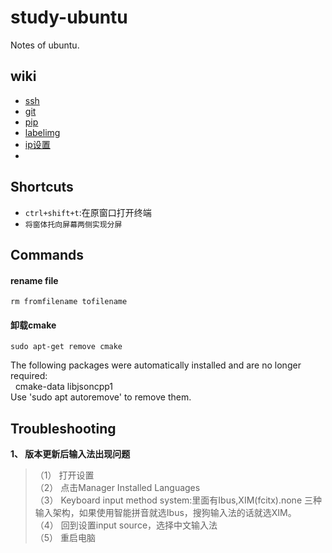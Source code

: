 # study-ubuntu
Notes of ubuntu.
## wiki
* [ssh](https://github.com/nonelittlesong/study-ubuntu/wiki/SSH)
* [git]()
* [pip]()
* [labelimg]()
* [ip设置]()
* 
## Shortcuts
* `ctrl+shift+t`:在原窗口打开终端
* `将窗体托向屏幕两侧实现分屏`

## Commands
#### rename file
```
rm fromfilename tofilename
```
#### 卸载cmake
```
sudo apt-get remove cmake
```
The following packages were automatically installed and are no longer required:  
&nbsp;&nbsp;cmake-data libjsoncpp1  
Use 'sudo apt autoremove' to remove them.  
## Troubleshooting
**1、 版本更新后输入法出现问题**  
>（1） 打开设置  
>（2） 点击Manager Installed Languages  
>（3） Keyboard input method system:里面有Ibus,XIM(fcitx).none 三种输入架构，如果使用智能拼音就选Ibus，搜狗输入法的话就选XIM。  
>（4） 回到设置input source，选择中文输入法  
>（5） 重启电脑  

